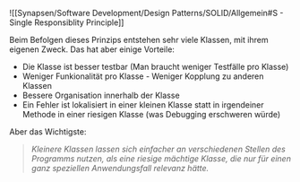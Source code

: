 ![[Synapsen/Software Development/Design Patterns/SOLID/Allgemein#S - Single Responsiblity Principle]]

Beim Befolgen dieses Prinzips entstehen sehr viele Klassen, mit ihrem eigenen Zweck. Das hat aber einige Vorteile:

- Die Klasse ist besser testbar (Man braucht weniger Testfälle pro Klasse)
- Weniger Funkionalität pro Klasse - Weniger Kopplung zu anderen Klassen
- Bessere Organisation innerhalb der Klasse
- Ein Fehler ist lokalisiert in einer kleinen Klasse statt in irgendeiner Methode in einer riesigen Klasse (was Debugging erschweren würde)

Aber das Wichtigste:
> *Kleinere Klassen lassen sich einfacher an verschiedenen Stellen des Programms nutzen, als eine riesige mächtige Klasse, die nur für einen ganz speziellen Anwendungsfall relevanz hätte.*